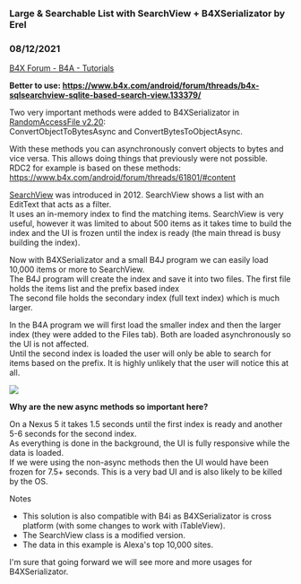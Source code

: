 ### Large & Searchable List with SearchView + B4XSerializator by Erel
### 08/12/2021
[B4X Forum - B4A - Tutorials](https://www.b4x.com/android/forum/threads/61872/)

**Better to use: <https://www.b4x.com/android/forum/threads/b4x-sqlsearchview-sqlite-based-search-view.133379/>**  
  
Two very important methods were added to B4XSerializator in [RandomAccessFile v2.20](https://www.b4x.com/android/forum/threads/updates-to-internal-libraries.59340/#post-389929):  
ConvertObjectToBytesAsync and ConvertBytesToObjectAsync.  
  
With these methods you can asynchronously convert objects to bytes and vice versa. This allows doing things that previously were not possible.  
RDC2 for example is based on these methods: <https://www.b4x.com/android/forum/threads/61801/#content>  
  
[SearchView](https://www.b4x.com/android/forum/threads/19379/#content) was introduced in 2012. SearchView shows a list with an EditText that acts as a filter.  
It uses an in-memory index to find the matching items. SearchView is very useful, however it was limited to about 500 items as it takes time to build the index and the UI is frozen until the index is ready (the main thread is busy building the index).  
  
Now with B4XSerializator and a small B4J program we can easily load 10,000 items or more to SearchView.  
The B4J program will create the index and save it into two files. The first file holds the items list and the prefix based index  
The second file holds the secondary index (full text index) which is much larger.  
  
In the B4A program we will first load the smaller index and then the larger index (they were added to the Files tab). Both are loaded asynchronously so the UI is not affected.  
Until the second index is loaded the user will only be able to search for items based on the prefix. It is highly unlikely that the user will notice this at all.  
  
![](https://www.b4x.com/android/forum/attachments/40145)  
  
  
**Why are the new async methods so important here?**  
  
On a Nexus 5 it takes 1.5 seconds until the first index is ready and another 5-6 seconds for the second index.  
As everything is done in the background, the UI is fully responsive while the data is loaded.  
If we were using the non-async methods then the UI would have been frozen for 7.5+ seconds. This is a very bad UI and is also likely to be killed by the OS.  
  
Notes  
  
- This solution is also compatible with B4i as B4XSerializator is cross platform (with some changes to work with iTableView).  
- The SearchView class is a modified version.  
- The data in this example is Alexa's top 10,000 sites.  
  
  
I'm sure that going forward we will see more and more usages for B4XSerializator.